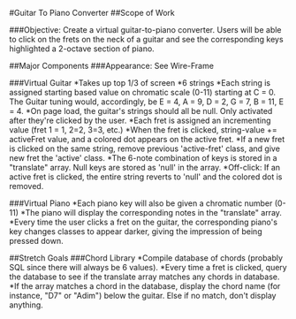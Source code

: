 #Guitar To Piano Converter
##Scope of Work

###Objective: Create a virtual guitar-to-piano converter. Users will be able to click on the frets on the neck of a guitar and see the corresponding keys highlighted a 2-octave section of piano.

##Major Components
###Appearance: See Wire-Frame

###Virtual Guitar
*Takes up top 1/3 of screen
*6 strings
*Each string is assigned starting based value on chromatic scale (0-11) starting at C = 0. The Guitar tuning would, accordingly, be E = 4, A = 9, D = 2, G = 7, B = 11, E = 4.
*On page load, the guitar's strings should all be null. Only activated after they're clicked by the user.
*Each fret is assigned an incrementing value (fret 1 = 1, 2=2, 3=3, etc.)
*When the fret is clicked, string-value += activeFret value, and a colored dot appears on the active fret.
*If a new fret is clicked on the same string, remove previous 'active-fret' class, and give new fret the 'active' class.
*The 6-note combination of keys is stored in a "translate" array. Null keys are stored as 'null' in the array.
*Off-click: If an active fret is clicked, the entire string reverts to 'null' and the colored dot is removed.

###Virtual Piano
*Each piano key will also be given a chromatic number (0-11)
*The piano will display the corresponding notes in the "translate" array.
*Every time the user clicks a fret on the guitar, the corresponding piano's key changes classes to appear darker, giving the impression of being pressed down.

##Stretch Goals
###Chord Library
*Compile database of chords (probably SQL since there will always be 6 values).
*Every time a fret is clicked, query the database to see if the translate array matches any chords in database.
*If the array matches a chord in the database, display the chord name (for instance, "D7" or "Adim") below the guitar. Else if no match, don't display anything.
